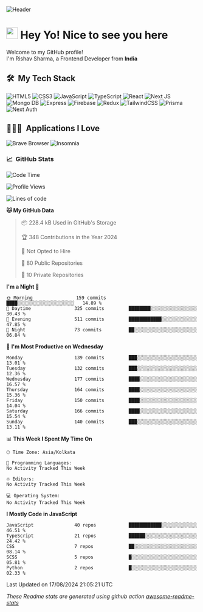 ![Header](https://github.com/0xrishavsharma/0xrishavsharma/assets/63146727/d1ced55d-0def-4c32-8adf-552853988438)


<h1>
  <img src="https://emojis.slackmojis.com/emojis/images/1531849430/4246/blob-sunglasses.gif?1531849430" width="30"/> 
  Hey Yo! Nice to see you here 
<!--   <img src="https://user-images.githubusercontent.com/18350557/176309783-0785949b-9127-417c-8b55-ab5a4333674e.gif" width="30"/>  -->
</h1> 

<p>Welcome to my GitHub profile! </br> I'm Rishav Sharma, a Frontend Developer from <b>India</b>
<h2> 🛠 &nbsp;My Tech Stack</h3>

  ![HTML5](https://img.shields.io/badge/html5-%23E34F26.svg?style=for-the-badge&logo=html5&logoColor=white)
  ![CSS3](https://img.shields.io/badge/css3-%231572B6.svg?style=for-the-badge&logo=css3&logoColor=white)
  ![JavaScript](https://img.shields.io/badge/javascript-%23323330.svg?style=for-the-badge&logo=javascript&logoColor=%23F7DF1E)
  ![TypeScript](https://img.shields.io/badge/typescript-%23007ACC.svg?style=for-the-badge&logo=typescript&logoColor=white)
  ![React](https://img.shields.io/badge/react-%2320232a.svg?style=for-the-badge&logo=react&logoColor=%2361DAFB)
  ![Next JS](https://img.shields.io/badge/Next-black?style=for-the-badge&logo=next.js&logoColor=white)
  ![Mongo DB](https://img.shields.io/badge/MongoDB-13AA52?style=for-the-badge&logo=next.js&logoColor=white)
  ![Express](https://img.shields.io/badge/Express-1D1F21?style=for-the-badge&logo=express&logoColor=white)
  ![Firebase](https://img.shields.io/badge/Firebase-039BE5?style=for-the-badge&logo=Firebase&logoColor=white)
  ![Redux](https://img.shields.io/badge/redux-%23593d88.svg?style=for-the-badge&logo=redux&logoColor=white)
  ![TailwindCSS](https://img.shields.io/badge/tailwindcss-%2338B2AC.svg?style=for-the-badge&logo=tailwind-css&logoColor=white)
  ![Prisma](https://img.shields.io/badge/Prisma-3982CE?style=for-the-badge&logo=Prisma&logoColor=white)
  ![Next Auth](https://img.shields.io/badge/next--auth-3982CE?style=for-the-badge&logo=auth&logoColor=white)

<h2> 👨🏻‍💻 &nbsp;Applications I Love </h3>

  ![Brave Browser](https://img.shields.io/badge/-Brave_Browser-FB542B?style=for-the-badge&logo=brave&logoColor=white)
  ![Insomnia](https://img.shields.io/badge/-Insomnia-5849BE?style=for-the-badge&logo=insomnia&logoColor=white)


<h3> 📈 &nbsp;GitHub Stats </h3>

<!--START_SECTION:waka-->
![Code Time](http://img.shields.io/badge/Code%20Time-210%20hrs%2023%20mins-blue)

![Profile Views](http://img.shields.io/badge/Profile%20Views-0-blue)

![Lines of code](https://img.shields.io/badge/From%20Hello%20World%20I%27ve%20Written-8.3%20million%20lines%20of%20code-blue)

**🐱 My GitHub Data** 

> 📦 228.4 kB Used in GitHub's Storage 
 > 
> 🏆 348 Contributions in the Year 2024
 > 
> 🚫 Not Opted to Hire
 > 
> 📜 80 Public Repositories 
 > 
> 🔑 10 Private Repositories 
 > 
**I'm a Night 🦉** 

```text
🌞 Morning                159 commits         ████░░░░░░░░░░░░░░░░░░░░░   14.89 % 
🌆 Daytime                325 commits         ████████░░░░░░░░░░░░░░░░░   30.43 % 
🌃 Evening                511 commits         ████████████░░░░░░░░░░░░░   47.85 % 
🌙 Night                  73 commits          ██░░░░░░░░░░░░░░░░░░░░░░░   06.84 % 
```
📅 **I'm Most Productive on Wednesday** 

```text
Monday                   139 commits         ███░░░░░░░░░░░░░░░░░░░░░░   13.01 % 
Tuesday                  132 commits         ███░░░░░░░░░░░░░░░░░░░░░░   12.36 % 
Wednesday                177 commits         ████░░░░░░░░░░░░░░░░░░░░░   16.57 % 
Thursday                 164 commits         ████░░░░░░░░░░░░░░░░░░░░░   15.36 % 
Friday                   150 commits         ████░░░░░░░░░░░░░░░░░░░░░   14.04 % 
Saturday                 166 commits         ████░░░░░░░░░░░░░░░░░░░░░   15.54 % 
Sunday                   140 commits         ███░░░░░░░░░░░░░░░░░░░░░░   13.11 % 
```


📊 **This Week I Spent My Time On** 

```text
🕑︎ Time Zone: Asia/Kolkata

💬 Programming Languages: 
No Activity Tracked This Week

🔥 Editors: 
No Activity Tracked This Week

💻 Operating System: 
No Activity Tracked This Week
```

**I Mostly Code in JavaScript** 

```text
JavaScript               40 repos            ████████████░░░░░░░░░░░░░   46.51 % 
TypeScript               21 repos            ██████░░░░░░░░░░░░░░░░░░░   24.42 % 
CSS                      7 repos             ██░░░░░░░░░░░░░░░░░░░░░░░   08.14 % 
SCSS                     5 repos             █░░░░░░░░░░░░░░░░░░░░░░░░   05.81 % 
Python                   2 repos             █░░░░░░░░░░░░░░░░░░░░░░░░   02.33 % 
```




 Last Updated on 17/08/2024 21:05:21 UTC
<!--END_SECTION:waka-->
*These Readme stats are generated using github action [awesome-readme-stats](https://github.com/anmol098/waka-readme-stats)*
